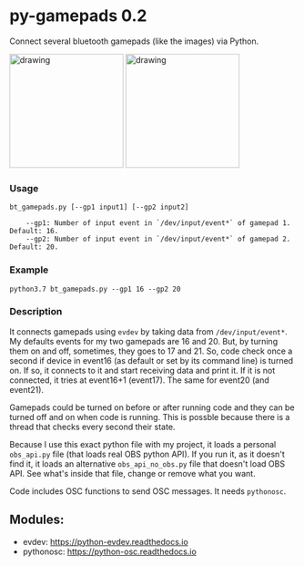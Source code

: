 # py-gamepads 0.2
Connect several bluetooth gamepads (like the images) via Python.
<p>
<img src="https://user-images.githubusercontent.com/4954109/124144597-7e90c880-da62-11eb-9a19-f3bd5ef61551.png" alt="drawing" width="200"/>
<img src="https://user-images.githubusercontent.com/4954109/124145124-e9420400-da62-11eb-816d-0e94f513c754.png" alt="drawing" width="200"/>
</p>

### Usage

```
bt_gamepads.py [--gp1 input1] [--gp2 input2]

    --gp1: Number of input event in `/dev/input/event*` of gamepad 1. Default: 16.
    --gp2: Number of input event in `/dev/input/event*` of gamepad 2. Default: 20.
```
### Example
`python3.7 bt_gamepads.py --gp1 16 --gp2 20`
### Description
It connects gamepads using `evdev` by taking data from `/dev/input/event*`. My defaults events for my two gamepads are 16 and 20. But, by turning them on and off, sometimes, they goes to 17 and 21. So, code check once a second if device in event16 (as default or set by its command line) is turned on. If so, it connects to it and start receiving data and print it. If it is not connected, it tries at event16+1 (event17). The same for event20 (and event21).

Gamepads could be turned on before or after running code and they can be turned off and on when code is running. This is possble because there is a thread that checks every second their state.

Because I use this exact python file with my project, it loads a personal `obs_api.py` file (that loads real OBS python API). If you run it, as it doesn't find it, it loads an alternative `obs_api_no_obs.py` file that doesn't load OBS API. See what's inside that file, change or remove what you want.

Code includes OSC functions to send OSC messages. It needs `pythonosc`.

## Modules:
- evdev: https://python-evdev.readthedocs.io
- pythonosc: https://python-osc.readthedocs.io



